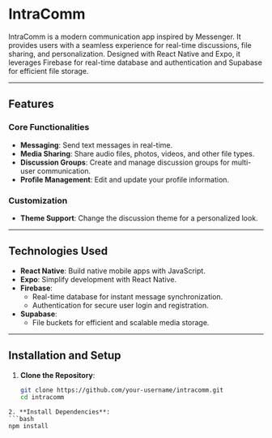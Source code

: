 # IntraComm

IntraComm is a modern communication app inspired by Messenger. It provides users with a seamless experience for real-time discussions, file sharing, and personalization. Designed with React Native and Expo, it leverages Firebase for real-time database and authentication and Supabase for efficient file storage.

---

## Features

### **Core Functionalities**
- **Messaging**: Send text messages in real-time.
- **Media Sharing**: Share audio files, photos, videos, and other file types.
- **Discussion Groups**: Create and manage discussion groups for multi-user communication.
- **Profile Management**: Edit and update your profile information.

### **Customization**
- **Theme Support**: Change the discussion theme for a personalized look.

---

## Technologies Used

- **React Native**: Build native mobile apps with JavaScript.
- **Expo**: Simplify development with React Native.
- **Firebase**:
  - Real-time database for instant message synchronization.
  - Authentication for secure user login and registration.
- **Supabase**:
  - File buckets for efficient and scalable media storage.

---

## Installation and Setup

1. **Clone the Repository**:
   ```bash
   git clone https://github.com/your-username/intracomm.git
   cd intracomm
  ```
2. **Install Dependencies**:
```bash
npm install
```



